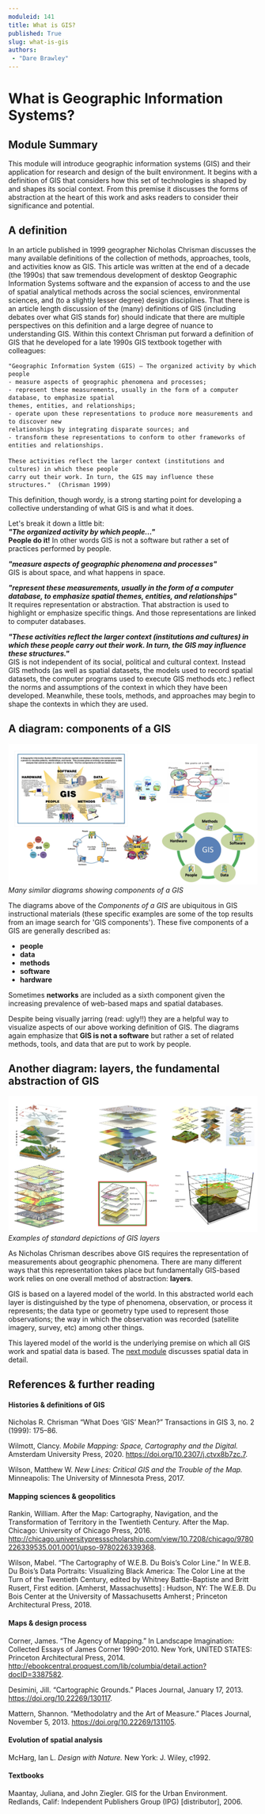 ```yaml
---
moduleid: 141
title: What is GIS?
published: True
slug: what-is-gis
authors:
 - "Dare Brawley"
---
```


# What is Geographic Information Systems?

## Module Summary

This module will introduce geographic information systems (GIS) and their application for research and design of the built environment. It begins with a definition of GIS that considers how this set of technologies is shaped by and shapes its social context. From this premise it discusses the forms of abstraction at the heart of this work and asks readers to consider their significance and potential.  

## A definition

In an article published in 1999 geographer Nicholas Chrisman discusses the many available definitions of the collection of methods, approaches, tools, and activities know as GIS. This article was written at the end of a decade (the 1990s) that saw tremendous development of desktop Geographic Information Systems software and the expansion of access to and the use of spatial analytical methods across the social sciences, environmental sciences, and (to a slightly lesser degree) design disciplines. That there is an article length discussion of the (many) definitions of GIS (including debates over what GIS stands for) should indicate that there are multiple perspectives on this definition and a large degree of nuance to understanding GIS. Within this context Chrisman put forward a definition of GIS that he developed for a late 1990s GIS textbook together with colleagues:  

```
"Geographic Information System (GIS) – The organized activity by which people
- measure aspects of geographic phenomena and processes;  
- represent these measurements, usually in the form of a computer database, to emphasize spatial 
themes, entities, and relationships;  
- operate upon these representations to produce more measurements and to discover new 
relationships by integrating disparate sources; and  
- transform these representations to conform to other frameworks of entities and relationships.    

These activities reflect the larger context (institutions and cultures) in which these people 
carry out their work. In turn, the GIS may influence these structures."  (Chrisman 1999)
```

This definition, though wordy, is a strong starting point for developing a collective understanding of what GIS is and what it does.  

Let's break it down a little bit:  
***"The organized activity by which people..."***  
**People do it!** In other words GIS is not a software but rather a set of practices performed by people.  

***"measure aspects of geographic phenomena and processes"***  
GIS is about space, and what happens in space.

***"represent these measurements, usually in the form of a computer database, to emphasize spatial themes, entities, and relationships"***  
It requires representation or abstraction. That abstraction is used to highlight or emphasize specific things. And those representations are linked to computer databases.

***"These activities reflect the larger context (institutions and cultures) in which these people carry out their work. In turn, the GIS may influence these structures."***  
GIS is not independent of its social, political and cultural context. Instead  GIS methods (as well as spatial datasets, the models used to record spatial datasets, the computer programs used to execute GIS methods etc.) reflect the norms and assumptions of the context in which they have been developed. Meanwhile, these tools, methods, and approaches may begin to shape the contexts in which they are used.

## A diagram: components of a GIS

![five components of a GIS](images/01-gis-components.png)
*Many similar diagrams showing components of a GIS*

The diagrams above of the *Components of a GIS* are ubiquitous in GIS instructional materials (these specific examples are some of the top results from an image search for 'GIS components'). These five components of a GIS are generally described as:  

- **people**
- **data**
- **methods**
- **software**
- **hardware**

Sometimes **networks** are included as a sixth component given the increasing prevalence of web-based maps and spatial databases.

Despite being visually jarring (read: ugly!!) they are a helpful way to visualize aspects of our above working definition of GIS. The diagrams again emphasize that **GIS is not a software** but rather a set of related methods, tools, and data that are put to work by people.  

## Another diagram: layers, the fundamental abstraction of GIS

![layers in GIS](images/02-layers.png)
*Examples of standard depictions of GIS layers*

As Nicholas Chrisman describes above GIS requires the representation of measurements about geographic phenomena. There are many different ways that this representation takes place but fundamentally GIS-based work relies on one overall method of abstraction: **layers**.  

GIS is based on a layered model of the world. In this abstracted world each layer is distinguished by the type of phenomena, observation, or process it represents; the data type or geometry type used to represent those observations; the way in which the observation was recorded (satellite imagery, survey, etc) among other things.  

This layered model of the world is the underlying premise on which all GIS work and spatial data is based. The [next module]() discusses spatial data in detail.  

## References & further reading

#### Histories & definitions of GIS  

Nicholas R. Chrisman “What Does ‘GIS’ Mean?” Transactions in GIS 3, no. 2 (1999): 175–86.

Wilmott, Clancy. *Mobile Mapping: Space, Cartography and the Digital.* Amsterdam University Press, 2020. <https://doi.org/10.2307/j.ctvx8b7zc.7>.

Wilson, Matthew W. *New Lines: Critical GIS and the Trouble of the Map.* Minneapolis: The University of Minnesota Press, 2017.

#### Mapping sciences & geopolitics

Rankin, William. After the Map: Cartography, Navigation, and the Transformation of Territory in the Twentieth Century. After the Map. Chicago: University of Chicago Press, 2016. <http://chicago.universitypressscholarship.com/view/10.7208/chicago/9780226339535.001.0001/upso-9780226339368>.

Wilson, Mabel. “The Cartography of W.E.B. Du Bois’s Color Line.” In W.E.B. Du Bois’s Data Portraits: Visualizing Black America: The Color Line at the Turn of the Twentieth Century, edited by Whitney Battle-Baptiste and Britt Rusert, First edition. [Amherst, Massachusetts] : Hudson, NY: The W.E.B. Du Bois Center at the University of Massachusetts Amherst ; Princeton Architectural Press, 2018.

#### Maps & design process

Corner, James. “The Agency of Mapping.” In Landscape Imagination: Collected Essays of James Corner 1990-2010. New York, UNITED STATES: Princeton Architectural Press, 2014. <http://ebookcentral.proquest.com/lib/columbia/detail.action?docID=3387582>.

Desimini, Jill. “Cartographic Grounds.” Places Journal, January 17, 2013. <https://doi.org/10.22269/130117>.

Mattern, Shannon. “Methodolatry and the Art of Measure.” Places Journal, November 5, 2013. <https://doi.org/10.22269/131105>.

#### Evolution of spatial analysis

McHarg, Ian L. *Design with Nature.* New York: J. Wiley, c1992.

#### Textbooks

Maantay, Juliana, and John Ziegler. GIS for the Urban Environment. Redlands, Calif: Independent Publishers Group (IPG) [distributor], 2006.
